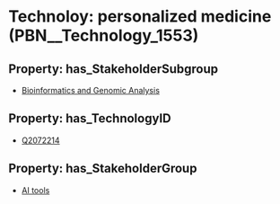 # Technoloy: __personalized medicine__ (PBN__Technology_1553)

## Property: has_StakeholderSubgroup

* [Bioinformatics and Genomic Analysis](PBN__TechSubgroup_30)

## Property: has_TechnologyID

* [Q2072214](Q2072214)

## Property: has_StakeholderGroup

* [AI tools](PBN__TechGroup_0)

